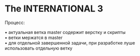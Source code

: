 <h1>The INTERNATIONAL 3</h1>

<p>Процесс:</p>
• актуальная ветка master содержит верстку и скрипты<br>
• ветки мержатся в master<br>
• для отдельной завершенной задачи, при разработке луше использовать отдельную ветку<br>
